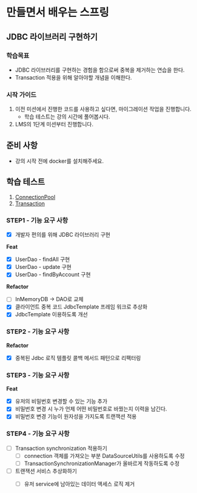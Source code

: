 # 만들면서 배우는 스프링

## JDBC 라이브러리 구현하기

### 학습목표

- JDBC 라이브러리를 구현하는 경험을 함으로써 중복을 제거하는 연습을 한다.
- Transaction 적용을 위해 알아야할 개념을 이해한다.

### 시작 가이드

1. 이전 미션에서 진행한 코드를 사용하고 싶다면, 마이그레이션 작업을 진행합니다.
    - 학습 테스트는 강의 시간에 풀어봅시다.
2. LMS의 1단계 미션부터 진행합니다.

## 준비 사항

- 강의 시작 전에 docker를 설치해주세요.

## 학습 테스트

1. [ConnectionPool](study/src/test/java/connectionpool)
2. [Transaction](study/src/test/java/transaction)

### STEP1 - 기능 요구 사항

- [x] 개발자 편의를 위해 JDBC 라이브러리 구현

**Feat**

- [x]  UserDao - findAll 구현
- [x]  UserDao - update 구현
- [x]  UserDao - findByAccount 구현

**Refactor**

- [ ]  InMemoryDB → DAO로 교체
- [x]  클라이언트 중복 코드 JdbcTemplate 프레임 워크로 추상화
- [x]  JdbcTemplate 이용하도록 개선

### STEP2 - 기능 요구 사항

**Refactor**

- [x] 중복된 Jdbc 로직 템플릿 콜백 메서드 패턴으로 리팩터링

### STEP3 - 기능 요구 사항

**Feat**

- [x] 유저의 비밀번호 변경할 수 있는 기능 추가
- [x] 비밀번호 변경 시 누가 언제 어떤 비밀번호로 바꿨는지 이력을 남긴다.
- [x] 비밀번호 변경 기능이 원자성을 가지도록 트랜잭션 적용

### STEP4 - 기능 요구 사항

- [ ] Transaction synchronization 적용하기
    - [ ] connection 객체를 가져오는 부분 DataSourceUtils를 사용하도록 수정
    - [ ] TransactionSynchronizationManager가 올바르게 작동하도록 수정
- [ ] 트랜잭션 서비스 추상화하기
    - [ ] 유저 service에 남아있는 데이터 액세스 로직 제거


